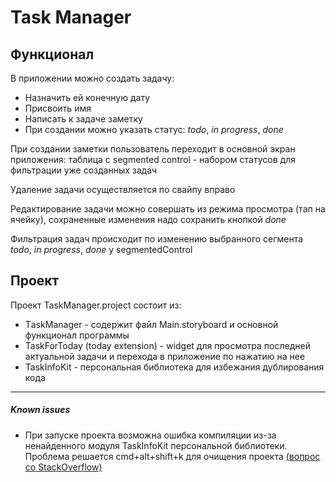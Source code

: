 # Task Manager

## Функционал
В приложении можно создать задачу:
- Назначить ей конечную дату
- Присвоить имя
- Написать к задаче заметку
- При создании можно указать статус: _todo_, _in progress_, _done_

При создании заметки пользователь переходит в основной экран приложения: таблица с segmented control - набором статусов для фильтрации уже созданных задач

Удаление задачи осуществляется по свайпу вправо

Редактирование задачи можно совершать из режима просмотра (тап на ячейку), сохраненные изменения надо сохранить кнопкой _done_

Фильтрация задач происходит по изменению выбранного сегмента _todo_, _in progress_, _done_ у segmentedControl

## Проект

Проект TaskManager.project состоит из:
- ТaskManager - содержит файл Main.storyboard и основной функционал программы
- TaskForToday (today extension) - widget для просмотра последней актуальной задачи и перехода в приложение по нажатию на нее
- TaskInfoKit - персональная библиотека для избежания дублирования кода

---
##### Known issues
- При запуске проекта возможна ошибка компиляции из-за ненайденного модуля TaskInfoKit персональной библиотеки. Проблема решается cmd+alt+shift+k для очищения проекта [(вопрос со StackOverflow)](https://stackoverflow.com/questions/28526496/header-not-found-in-ios-project)